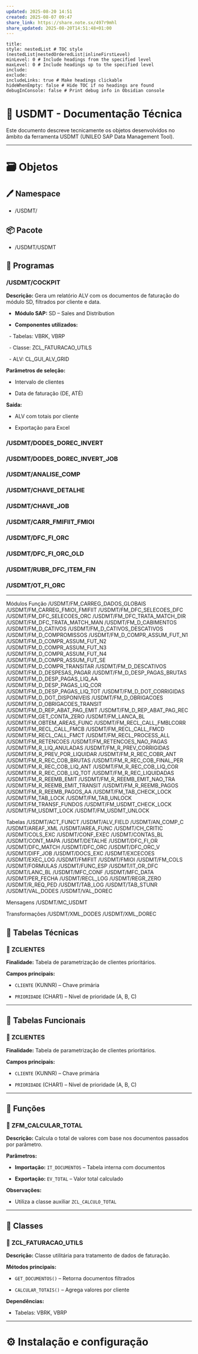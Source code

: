 ```yaml
---
updated: 2025-08-20 14:51
created: 2025-08-07 09:47
share_link: https://share.note.sx/497r9mhl
share_updated: 2025-08-20T14:51:48+01:00
---
```

```table-of-contents
title: 
style: nestedList # TOC style (nestedList|nestedOrderedList|inlineFirstLevel)
minLevel: 0 # Include headings from the specified level
maxLevel: 0 # Include headings up to the specified level
include: 
exclude: 
includeLinks: true # Make headings clickable
hideWhenEmpty: false # Hide TOC if no headings are found
debugInConsole: false # Print debug info in Obsidian console
```
# 📘 USDMT - Documentação Técnica

  
Este documento descreve tecnicamente os objetos desenvolvidos no âmbito da ferramenta USDMT (UNILEO SAP Data Management Tool).
  

---

# 🗃️ Objetos

## 🖊️ Namespace
  - /USDMT/

## 📦 Pacote
- /USDMT/USDMT

## 📂 Programas

### /USDMT/COCKPIT

  
**Descrição:** Gera um relatório ALV com os documentos de faturação do módulo SD, filtrados por cliente e data.


- **Módulo SAP:** SD – Sales and Distribution

- **Componentes utilizados:**

  - Tabelas: VBRK, VBRP

  - Classe: ZCL_FATURACAO_UTILS

  - ALV: CL_GUI_ALV_GRID

  

**Parâmetros de seleção:**

- Intervalo de clientes

- Data de faturação (DE, ATÉ)

  

**Saída:**

- ALV com totais por cliente

- Exportação para Excel


### /USDMT/DODES_DOREC_INVERT

### /USDMT/DODES_DOREC_INVERT_JOB

### /USDMT/ANALISE_COMP

### /USDMT/CHAVE_DETALHE

### /USDMT/CHAVE_JOB

### /USDMT/CARR_FMIFIIT_FMIOI

### /USDMT/DFC_FI_ORC

### /USDMT/DFC_FI_ORC_OLD

### /USDMT/RUBR_DFC_ITEM_FIN

### /USDMT/OT_FI_ORC



---
Módulos Função
/USDMT/FM_CARREG_DADOS_GLOBAIS
/USDMT/FM_CARREG_FMIOI_FMIFIIT
/USDMT/FM_DFC_SELECOES_DFC
/USDMT/FM_DFC_SELECOES_ORC
/USDMT/FM_DFC_TRATA_MATCH_DIR
/USDMT/FM_DFC_TRATA_MATCH_MAN
/USDMT/FM_D_CABIMENTOS
/USDMT/FM_D_CATIVOS
/USDMT/FM_D_CATIVOS_DESCATIVOS
/USDMT/FM_D_COMPROMISSOS
/USDMT/FM_D_COMPR_ASSUM_FUT_N1
/USDMT/FM_D_COMPR_ASSUM_FUT_N2
/USDMT/FM_D_COMPR_ASSUM_FUT_N3
/USDMT/FM_D_COMPR_ASSUM_FUT_N4
/USDMT/FM_D_COMPR_ASSUM_FUT_SE
/USDMT/FM_D_COMPR_TRANSITAR
/USDMT/FM_D_DESCATIVOS
/USDMT/FM_D_DESPESAS_PAGAR
/USDMT/FM_D_DESP_PAGAS_BRUTAS
/USDMT/FM_D_DESP_PAGAS_LIQ_AA
/USDMT/FM_D_DESP_PAGAS_LIQ_COR
/USDMT/FM_D_DESP_PAGAS_LIQ_TOT
/USDMT/FM_D_DOT_CORRIGIDAS
/USDMT/FM_D_DOT_DISPONIVEIS
/USDMT/FM_D_OBRIGACOES
/USDMT/FM_D_OBRIGACOES_TRANSIT
/USDMT/FM_D_REP_ABAT_PAG_EMIT
/USDMT/FM_D_REP_ABAT_PAG_REC
/USDMT/FM_GET_CONTA_ZERO
/USDMT/FM_LANCA_BL
/USDMT/FM_OBTEM_AREAS_FUNC
/USDMT/FM_RECL_CALL_FMBLCORR
/USDMT/FM_RECL_CALL_FMCB
/USDMT/FM_RECL_CALL_FMCD
/USDMT/FM_RECL_CALL_FMCT
/USDMT/FM_RECL_PROCESS_ALL
/USDMT/FM_RETENCOES
/USDMT/FM_RETENCOES_NAO_PAGAS
/USDMT/FM_R_LIQ_ANULADAS
/USDMT/FM_R_PREV_CORRIGIDAS
/USDMT/FM_R_PREV_POR_LIQUIDAR
/USDMT/FM_R_REC_COBR_ANT
/USDMT/FM_R_REC_COB_BRUTAS
/USDMT/FM_R_REC_COB_FINAL_PER
/USDMT/FM_R_REC_COB_LIQ_ANT
/USDMT/FM_R_REC_COB_LIQ_COR
/USDMT/FM_R_REC_COB_LIQ_TOT
/USDMT/FM_R_REC_LIQUIDADAS
/USDMT/FM_R_REEMB_EMIT
/USDMT/FM_R_REEMB_EMIT_NAO_TRA
/USDMT/FM_R_REEMB_EMIT_TRANSIT
/USDMT/FM_R_REEMB_PAGOS
/USDMT/FM_R_REEMB_PAGOS_AA
/USDMT/FM_TAB_CHECK_LOCK
/USDMT/FM_TAB_LOCK
/USDMT/FM_TAB_UNLOCK
/USDMT/FM_TRANSF_FUNDOS
/USDMT/FM_USDMT_CHECK_LOCK
/USDMT/FM_USDMT_LOCK
/USDMT/FM_USDMT_UNLOCK


 
 
 Tabelas
/USDMT/ACT_FUNCT
/USDMT/ALV_FIELD
/USDMT/AN_COMP_C
/USDMT/AREAF_XML
/USDMT/AREA_FUNC
/USDMT/CH_CRITIC
/USDMT/COLS_EXC
/USDMT/CONF_EXEC
/USDMT/CONTAS_BL
/USDMT/CONT_MAPA
/USDMT/DETALHE
/USDMT/DFC_FI_OR
/USDMT/DFC_MATCH
/USDMT/DFC_ORC
/USDMT/DFC_ORC_V
/USDMT/DIFF_JOB
/USDMT/DOCS_EXC
/USDMT/EXCECOES
/USDMT/EXEC_LOG
/USDMT/FMIFIIT
/USDMT/FMIOI
/USDMT/FM_COLS
/USDMT/FORMULAS
/USDMT/FUNC_ESP
/USDMT/IT_OR_DFC
/USDMT/LANC_BL
/USDMT/MFC_CONF
/USDMT/MFC_DATA
/USDMT/PER_FECHA
/USDMT/RECL_LOG
/USDMT/REGR_ZERO
/USDMT/R_REQ_PED
/USDMT/TAB_LOG
/USDMT/TAB_STUNR
/USDMT/VAL_DODES
/USDMT/VAL_DOREC

Mensagens
/USDMT/MC_USDMT

Transformações
/USDMT/XML_DODES
/USDMT/XML_DOREC

## 📂 Tabelas Técnicas

  

### 🔹 ZCLIENTES

  

**Finalidade:** Tabela de parametrização de clientes prioritários.

  

**Campos principais:**

- `CLIENTE` (KUNNR) – Chave primária

- `PRIORIDADE` (CHAR1) – Nível de prioridade (A, B, C)

  

---


## 📂 Tabelas Funcionais

  

### 🔹 ZCLIENTES

  

**Finalidade:** Tabela de parametrização de clientes prioritários.

  

**Campos principais:**

- `CLIENTE` (KUNNR) – Chave primária

- `PRIORIDADE` (CHAR1) – Nível de prioridade (A, B, C)

  

---

  

## 📂 Funções

  

### 🔹 ZFM_CALCULAR_TOTAL

  

**Descrição:** Calcula o total de valores com base nos documentos passados por parâmetro.

  

**Parâmetros:**

- **Importação:** `IT_DOCUMENTOS` – Tabela interna com documentos

- **Exportação:** `EV_TOTAL` – Valor total calculado

  

**Observações:**

- Utiliza a classe auxiliar `ZCL_CALCULO_TOTAL`

  

---

  

## 📂 Classes

  

### 🔹 ZCL_FATURACAO_UTILS

  

**Descrição:** Classe utilitária para tratamento de dados de faturação.

  

**Métodos principais:**

- `GET_DOCUMENTOS()` – Retorna documentos filtrados

- `CALCULAR_TOTAIS()` – Agrega valores por cliente

  

**Dependências:**

- Tabelas: VBRK, VBRP

  

---


# ⚙️ Instalação e configuração

